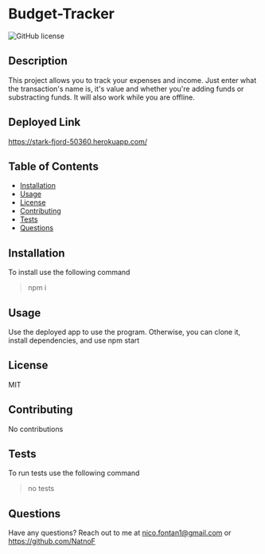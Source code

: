 # Budget-Tracker

![GitHub license](https://img.shields.io/badge/license-MIT-blue.svg)

## Description 
This project allows you to track your expenses and income. Just enter what the transaction's name is, it's value and whether you're adding funds or substracting funds. It will also work while you are offline.

## Deployed Link
https://stark-fjord-50360.herokuapp.com/

## Table of Contents
- [Installation](#installation)
- [Usage](#usage)
- [License](#license)
- [Contributing](#contributing)
- [Tests](#tests)
- [Questions](#questions)

## Installation
To install use the following command
> npm i

## Usage
Use the deployed app to use the program. Otherwise, you can clone it, install dependencies, and use npm start

## License
MIT

## Contributing
No contributions

## Tests
To run tests use the following command 
> no tests

## Questions
Have any questions? Reach out to me at nico.fontan1@gmail.com or https://github.com/NatnoF
